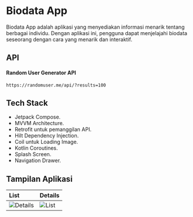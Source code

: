 # Biodata App

Biodata App adalah aplikasi yang menyediakan informasi menarik tentang berbagai individu. Dengan aplikasi ini, pengguna dapat menjelajahi biodata seseorang dengan cara yang menarik dan interaktif.

## API

#### Random User Generator API

`https://randomuser.me/api/?results=100`

## Tech Stack

+ Jetpack Compose.
+ MVVM Architecture.
+ Retrofit untuk pemanggilan API.
+ Hilt Dependency Injection.
+ Coil untuk Loading Image.
+ Kotlin Coroutines.
+ Splash Screen.
+ Navigation Drawer.

## Tampilan Aplikasi

| List                              | Details                          |
| :-------------------------------- | :------------------------------ |
| ![Details](https://github.com/hanan-achmad/Biodata-App/assets/116619766/6276845a-0dc3-4477-b035-99a1e8ba77ae)                                  | ![List](https://github.com/hanan-achmad/Biodata-App/assets/116619766/692e73cb-988b-485a-a322-920310f72455)                                |


